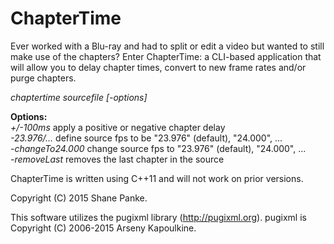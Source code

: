 ChapterTime
===========

Ever worked with a Blu-ray and had to split or edit a video but wanted to still make use of the chapters? Enter ChapterTime: a CLI-based application that will allow you to delay chapter times, convert to new frame rates and/or purge chapters.

*chaptertime sourcefile [-options]*

**Options:**<br />
*+/-100ms* 			apply a positive or negative chapter delay  
*-23.976/...* 		define source fps to be \"23.976\" (default), \"24.000\", ...  
*-changeTo24.000* 	change source fps to \"23.976\" (default), \"24.000\", ...  
*-removeLast*		removes the last chapter in the source  

ChapterTime is written using C++11 and will not work on prior versions.

Copyright (C) 2015 Shane Panke.

This software utilizes the pugixml library (http://pugixml.org). pugixml is Copyright (C) 2006-2015 Arseny Kapoulkine.